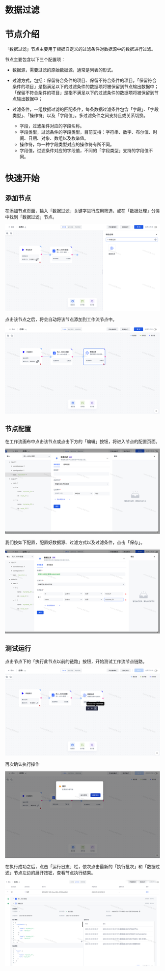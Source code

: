 # 数据过滤

# 节点介绍

「数据过滤」节点主要用于根据自定义的过滤条件对数据源中的数据进行过滤。

节点主要包含以下三个配置项：

- 数据源，需要过滤的原始数据源，通常是列表的形式。
- 过滤方式，包括：保留符合条件的项目、保留不符合条件的项目。「保留符合条件的项目」是指满足以下的过滤条件的数据项将被保留到节点输出数据中；「保留不符合条件的项目」是指不满足以下的过滤条件的数据项将被保留到节点输出数据中；
- 过滤条件，一组数据过滤的匹配条件，每条数据过滤条件包含「字段」、「字段类型」、「操作符」以及「字段值」。多过滤条件之间支持且或关系切换。

  - 字段，过滤条件对应的字段名称。
  - 字段类型，过滤条件的字段类型，目前支持：字符串、数字、布尔值、时间、日期、对象、数组以及枚举值。
  - 操作符，每一种字段类型对应的操作符有所不同。
  - 字段值，过滤条件对应的字段值，不同的「字段类型」支持的字段值不同。

# 快速开始

## 添加节点

在添加节点页面，输入「数据过滤」关键字进行应用筛选，或在「数据处理」分类中找到「数据过滤」节点。

![](../static/F9SrbfOtMochIpxnO3ocasbbnMe.png)

点击该节点之后，将会自动将该节点添加到工作流节点中。

![](../static/HroybvbWZoa125xHlrAcq0Yrnke.png)

## 节点配置

在工作流画布中点击该节点或点击下方的「编辑」按钮，将进入节点的配置页面。

![](../static/CcdTbH9D3oDERnx1L2yc7UaEnK7.png)

我们按如下配置，配置好数据源、过滤方式以及过滤条件，点击「保存」。

![](../static/EpdybvnlVo3O4Fx9xwucZzV6nfd.png)

## 测试运行

点击节点下的「执行此节点以前的链路」按钮，开始测试工作流节点链路。

![](../static/KNm3b9vnRooCDQx9dvwcWcYyn0d.png)

再次确认执行操作

![](../static/JDD6bFqeJov3GAxk90PcIjsenzU.png)

在执行成功之后，点击「运行日志」栏，依次点击最新的「执行批次」和「数据过滤」节点左边的展开按钮，查看节点执行结果。

![](../static/WnL4bygF2otE6XxX6pacQma6ngb.png)
